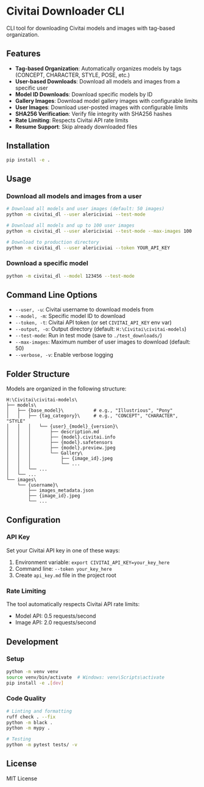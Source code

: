 # Civitai Downloader CLI

CLI tool for downloading Civitai models and images with tag-based organization.

## Features

- **Tag-based Organization**: Automatically organizes models by tags (CONCEPT, CHARACTER, STYLE, POSE, etc.)
- **User-based Downloads**: Download all models and images from a specific user
- **Model ID Downloads**: Download specific models by ID
- **Gallery Images**: Download model gallery images with configurable limits
- **User Images**: Download user-posted images with configurable limits
- **SHA256 Verification**: Verify file integrity with SHA256 hashes
- **Rate Limiting**: Respects Civitai API rate limits
- **Resume Support**: Skip already downloaded files

## Installation

```bash
pip install -e .
```

## Usage

### Download all models and images from a user

```bash
# Download all models and user images (default: 50 images)
python -m civitai_dl --user alericiviai --test-mode

# Download all models and up to 100 user images
python -m civitai_dl --user alericiviai --test-mode --max-images 100

# Download to production directory
python -m civitai_dl --user alericiviai --token YOUR_API_KEY
```

### Download a specific model

```bash
python -m civitai_dl --model 123456 --test-mode
```

## Command Line Options

- `--user, -u`: Civitai username to download models from
- `--model, -m`: Specific model ID to download
- `--token, -t`: Civitai API token (or set `CIVITAI_API_KEY` env var)
- `--output, -o`: Output directory (default: `H:\Civitai\civitai-models`)
- `--test-mode`: Run in test mode (save to `./test_downloads/`)
- `--max-images`: Maximum number of user images to download (default: 50)
- `--verbose, -v`: Enable verbose logging

## Folder Structure

Models are organized in the following structure:

```
H:\Civitai\civitai-models\
├── models\
│   ├── {base_model}\           # e.g., "Illustrious", "Pony"
│   │   ├── {tag_category}\     # e.g., "CONCEPT", "CHARACTER", "STYLE"
│   │   │   └── {user}_{model}_{version}\
│   │   │       ├── description.md
│   │   │       ├── {model}.civitai.info
│   │   │       ├── {model}.safetensors
│   │   │       ├── {model}.preview.jpeg
│   │   │       └── Gallery\
│   │   │           ├── {image_id}.jpeg
│   │   │           └── ...
│   │   └── ...
│   └── ...
└── images\
    └── {username}\
        ├── images_metadata.json
        ├── {image_id}.jpeg
        └── ...
```

## Configuration

### API Key

Set your Civitai API key in one of these ways:

1. Environment variable: `export CIVITAI_API_KEY=your_key_here`
2. Command line: `--token your_key_here`
3. Create `api_key.md` file in the project root

### Rate Limiting

The tool automatically respects Civitai API rate limits:
- Model API: 0.5 requests/second
- Image API: 2.0 requests/second

## Development

### Setup

```bash
python -m venv venv
source venv/bin/activate  # Windows: venv\Scripts\activate
pip install -e .[dev]
```

### Code Quality

```bash
# Linting and formatting
ruff check . --fix
python -m black .
python -m mypy .

# Testing
python -m pytest tests/ -v
```

## License

MIT License